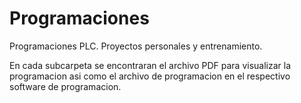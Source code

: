# Programaciones
Programaciones PLC. Proyectos personales y entrenamiento.

En cada subcarpeta se encontraran el archivo PDF para visualizar la programacion asi como el archivo de programacion en el respectivo software de programacion.
